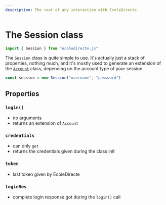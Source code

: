 ```yaml
---
description: The root of any interaction with EcoleDirecte.
---
```


# The Session class

```javascript
import { Session } from "ecoledirecte.js"
```

The `Session` class is quite simple to use. It's actually just a stack of properties, nothing much, and it's mostly used to generate an extension of the [`Account`](../accounts/account-class.md) class, depending on the account type of your session.

```javascript
const session = new Session("username", "password")
```

## Properties

### `login()`

* no arguments
* returns an extension of `Account`

### `credentials`

* can only `get`
* returns the credentials given during the class init

### `token`

* last token given by EcoleDirecte

### `loginRes`

* complete login response got during the `login()` call



